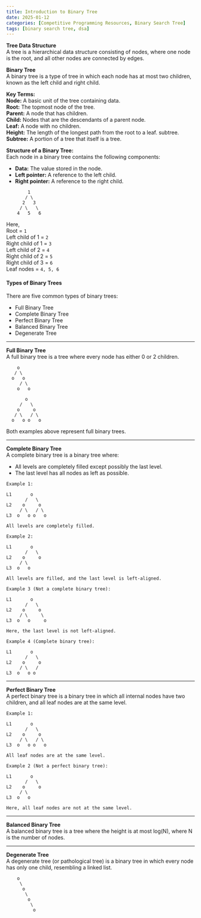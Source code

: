 ```yaml
---
title: Introduction to Binary Tree
date: 2025-01-12
categories: [Competitive Programming Resources, Binary Search Tree]
tags: [binary search tree, dsa]
---
```


**Tree Data Structure**\
A tree is a hierarchical data structure consisting of nodes, where one node is the root, and all other nodes are connected by edges.

**Binary Tree**\
A binary tree is a type of tree in which each node has at most two children, known as the left child and right child.

**Key Terms:**\
**Node:** A basic unit of the tree containing data.\
**Root:** The topmost node of the tree.\
**Parent:** A node that has children.\
**Child:** Nodes that are the descendants of a parent node.\
**Leaf:** A node with no children.\
**Height:** The length of the longest path from the root to a leaf.
subtree.\
**Subtree:** A portion of a tree that itself is a tree.

**Structure of a Binary Tree:**\
Each node in a binary tree contains the following components:

- **Data:** The value stored in the node.
- **Left pointer:** A reference to the left child.
- **Right pointer:** A reference to the right child.

```text
        1
       / \
      2   3
     / \   \
    4   5   6
```

Here,\
Root = `1`\
Left child of 1 = `2`\
Right child of 1 = `3`\
Left child of 2 = `4`\
Right child of 2 = `5`\
Right child of 3 = `6`\
Leaf nodes = `4, 5, 6`

#### Types of Binary Trees

There are five common types of binary trees:

- Full Binary Tree
- Complete Binary Tree
- Perfect Binary Tree
- Balanced Binary Tree
- Degenerate Tree

---

**Full Binary Tree**\
A full binary tree is a tree where every node has either 0 or 2 children.

```text
    o
   / \
  o   o
     / \
    o   o

       o
     /   \
    o     o
   / \   / \
  o   o o   o
```

Both examples above represent full binary trees.

---

**Complete Binary Tree**\
A complete binary tree is a binary tree where:

- All levels are completely filled except possibly the last level.
- The last level has all nodes as left as possible.

```text
Example 1:

L1       o
       /   \
L2    o     o
     / \   / \
L3  o   o o   o

All levels are completely filled.  

Example 2:

L1       o
       /   \
L2    o     o
     / \  
L3  o   o  

All levels are filled, and the last level is left-aligned.  

Example 3 (Not a complete binary tree):

L1       o
       /   \
L2    o     o
     / \     \
L3  o   o     o  

Here, the last level is not left-aligned.  

Example 4 (Complete binary tree):

L1       o
       /   \
L2    o     o
     / \   / 
L3  o   o o   
```

---

**Perfect Binary Tree**\
A perfect binary tree is a binary tree in which all internal nodes have two children, and all leaf nodes are at the same level.

```text
Example 1:

L1       o
       /   \
L2    o     o
     / \   / \
L3  o   o o   o  

All leaf nodes are at the same level.  

Example 2 (Not a perfect binary tree):

L1       o
       /   \
L2    o     o
     / \  
L3  o   o  

Here, all leaf nodes are not at the same level.  
```

---

**Balanced Binary Tree**\
A balanced binary tree is a tree where the height is at most log(N), where N is the number of nodes.

---

**Degenerate Tree**\
A degenerate tree (or pathological tree) is a binary tree in which every node has only one child, resembling a linked list.

```text
    o
     \
      o
       \
        o
         \
          o
```